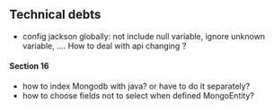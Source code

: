 ## Technical debts

- config jackson globally: not include null variable, ignore unknown variable, .... How to deal with api changing ?

#### Section 16
- how to index Mongodb with java? or have to do it separately?
- how to choose fields not to select when defined MongoEntity?